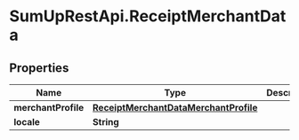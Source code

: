 # SumUpRestApi.ReceiptMerchantData

## Properties
Name | Type | Description | Notes
------------ | ------------- | ------------- | -------------
**merchantProfile** | [**ReceiptMerchantDataMerchantProfile**](ReceiptMerchantDataMerchantProfile.md) |  | [optional] 
**locale** | **String** |  | [optional] 
